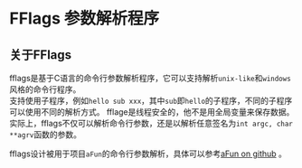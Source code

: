 ﻿# FFlags 参数解析程序
## 关于FFlags
fflags是基于C语言的命令行参数解析程序，它可以支持解析`unix-like`和`windows`风格的命令行程序。  
支持使用子程序，例如`hello sub xxx`，其中`sub`即`hello`的子程序，不同的子程序可以使用不同的解析方式。
fflage是线程安全的，他不是用全局变量来保存数据。  
实际上，fflags不仅可以解析命令行参数，还是以解析任意签名为`int argc, char **agrv`函数的参数。

fflags设计被用于项目`aFun`的命令行参数解析，具体可以参考[aFun on github](https://github.com/aFun-org/aFunlang) 。